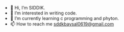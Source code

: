 - 👋 Hi, I’m SIDDIK.
- 👀 I’m interested in writing code.
- 🌱 I’m currently learning c programming and phyton.
- 📫 How to reach me sddkbaysal0619@gmail.com


<!---
sddkbaysal/sddkbaysal is a ✨ special ✨ repository because its `README.md` (this file) appears on your GitHub profile.
You can click the Preview link to take a look at your changes.
--->
